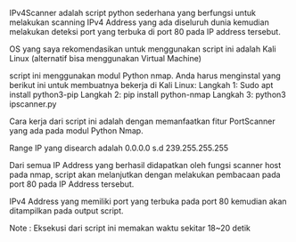 IPv4Scanner adalah script python sederhana yang berfungsi untuk melakukan scanning IPv4 Address yang ada diseluruh dunia kemudian melakukan deteksi port yang terbuka di port 80 pada IP address tersebut.

OS yang saya rekomendasikan untuk menggunakan script ini adalah Kali Linux (alternatif bisa menggunakan Virtual Machine)

script ini menggunakan modul Python nmap.
Anda harus menginstal yang berikut ini untuk membuatnya bekerja di Kali Linux:
Langkah 1: Sudo apt install python3-pip
Langkah 2: pip install python-nmap
Langkah 3: python3 ipscanner.py

Cara kerja dari script ini adalah dengan memanfaatkan fitur PortScanner yang ada pada modul Python Nmap.

Range IP yang disearch adalah 0.0.0.0 s.d 239.255.255.255

Dari semua IP Address yang berhasil didapatkan oleh fungsi scanner host pada nmap, script akan melanjutkan dengan melakukan pembacaan pada port 80 pada IP Address tersebut.

IPv4 Address yang memiliki port yang terbuka pada port 80 kemudian akan ditampilkan pada output script.

Note : Eksekusi dari script ini memakan waktu sekitar 18~20 detik


